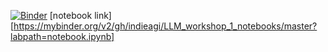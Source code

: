 [![Binder](https://mybinder.org/badge_logo.svg)](https://mybinder.org/v2/gh/indieagi/LLM_workshop_1_notebooks/master?labpath=notebook.ipynb)
[notebook link][https://mybinder.org/v2/gh/indieagi/LLM_workshop_1_notebooks/master?labpath=notebook.ipynb]
